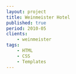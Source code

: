 ```yaml
---
layout: project
title: Weinmeister Hotel
published: true
period: 2010-05
clients:
    - weinmeister
tags:
    - HTML
    - CSS
    - Templates
---
```

